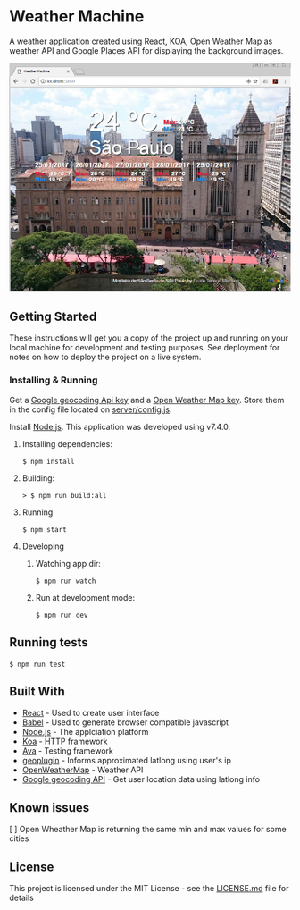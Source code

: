 # Weather Machine

A weather application created using React, KOA, Open Weather Map as weather API and Google Places API for displaying the background images.

![Weather Machine Screenshot](https://github.com/dansoah/weather-machine/raw/master/media/screenshot.png?raw=true)

## Getting Started

These instructions will get you a copy of the project up and running on your local machine for development and testing purposes. See deployment for notes on how to deploy the project on a live system.

### Installing & Running

Get a [Google geocoding Api key](https://developers.google.com/maps/documentation/geocoding/intro) and
a [Open Weather Map key](http://openweathermap.org/appid). Store them in the config file located on [server/config.js](server/config.js).

Install [Node.js](https://nodejs.org/). This application was developed using v7.4.0.

1. Installing dependencies:
    ```
    $ npm install
    ```
2. Building:

    ```
    > $ npm run build:all
    ```
    
3. Running

    ```
    $ npm start
    ```

4. Developing
    1. Watching app dir:

        ```
        $ npm run watch
        ```

    2. Run at development mode:
        ```
        $ npm run dev
        ```

## Running tests
```
$ npm run test
```

## Built With

* [React](https://facebook.github.io/react/) - Used to create user interface
* [Babel](https://babeljs.io/) - Used to generate browser compatible javascript
* [Node.js](https://nodejs.org/) - The applciation platform
* [Koa](https://github.com/koajs/koa) - HTTP framework
* [Ava](https://github.com/avajs/ava) - Testing framework
* [geoplugin](http://www.geoplugin.net/) - Informs approximated latlong using user's ip
* [OpenWeatherMap](http://openweathermap.org) - Weather API
* [Google geocoding API](https://developers.google.com/maps/documentation/geocoding/intro) - Get user location data using latlong info

## Known issues

[ ] Open Wheather Map is returning the same min and max values for some cities

## License

This project is licensed under the MIT License - see the [LICENSE.md](LICENSE.md) file for details
